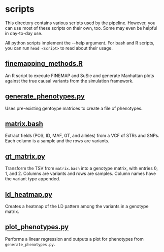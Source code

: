 # scripts
This directory contains various scripts used by the pipeline. However, you can use most of these scripts on their own, too. Some may even be helpful in day-to-day use.

All python scripts implement the --help argument. For bash and R scripts, you can run `head <script>` to read about their usage.

## [finemapping_methods.R](finemapping_methods.R)
An R script to execute FINEMAP and SuSie and generate Manhattan plots against the true causal variants from the simulation framework.

## [generate_phenotypes.py](generate_phenotypes.py)
Uses pre-existing gentoype matrices to create a file of phenotypes.

## [matrix.bash](matrix.bash)
Extract fields (POS, ID, MAF, GT, and alleles) from a VCF of STRs and SNPs. Each column is a sample and the rows are variants.

## [gt_matrix.py](gt_matrix.py)
Transform the TSV from `matrix.bash` into a genotype matrix, with entries 0, 1, and 2. Columns are variants and rows are samples. Column names have the variant type appended.

## [ld_heatmap.py](ld_heatmap.py)
Creates a heatmap of the LD pattern among the variants in a genotype matrix.

## [plot_phenotypes.py](plot_phenotypes.py)
Performs a linear regression and outputs a plot for phenotypes from `generate_phenotypes.py`.

